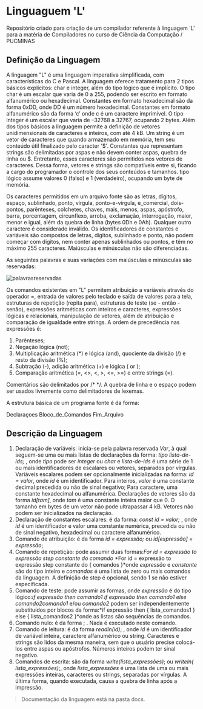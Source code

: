 # Linguaguem 'L'

Repositório criado para criação de um compilador referente à linguagem 'L' para a matéria de Compiladores no curso de Ciência da Computação / PUCMINAS

## **Definição da Linguagem**

A linguagem "L" é uma linguagem imperativa simplificada, com características do C e Pascal. A linguagem oferece tratamento para 2 tipos básicos explícitos: char e integer, além do tipo lógico que é implícito. O tipo char é um escalar que varia de 0 a 255, podendo ser escrito em formato alfanumérico ou hexadecimal. Constantes em formato hexadecimal são da forma 0xDD, onde DD é um número hexadecimal. Constantes em formato alfanumérico são da forma ‘c’ onde c é um caractere imprimível. O tipo integer é um escalar que varia de –32768 a 32767, ocupando 2 bytes. Além dos tipos básicos a linguagem permite a definição de vetores unidimensionais de caracteres e inteiros, com até 4 kB. Um string é um vetor de caracteres que quando armazenado em memória, tem seu conteúdo útil finalizado pelo caracter '$'. Constantes que representam strings são delimitadas por aspas e não devem conter aspas, quebra de linha ou $. Entretanto, esses caracteres são permitidos nos vetores de caracteres. Dessa forma, vetores e strings são compatíveis entre si, ficando a cargo do programador o controle dos seus conteúdos e tamanhos. tipo lógico assume valores 0 (falso) e 1 (verdadeiro), ocupando um byte de memória.

Os caracteres permitidos em um arquivo fonte são as letras, dígitos, espaço, sublinhado, ponto, vírgula, ponto-e-vírgula, e_comercial, dois-pontos, parênteses, colchetes, chaves, mais, menos, aspas, apóstrofo, barra, porcentagem, circunflexo, arroba, exclamação, interrogação, maior, menor e igual, além da quebra de linha (bytes 0Dh e 0Ah). Qualquer outro caractere é considerado inválido. Os identificadores de constantes e variáveis são compostos de letras, dígitos, sublinhado e ponto, não podem começar com dígitos, nem conter apenas sublinhados ou pontos, e têm no máximo 255 caracteres. Maiúsculas e minúsculas não são diferenciadas.

As seguintes palavras e suas variações com maiúsculas e minúsculas são reservadas:

![palavrasreservadas](https://github.com/vonmoraes/LC_Compilador/blob/master/docs/palavras_reservadas.png)

Os comandos existentes em "L" permitem atribuição a variáveis através do operador =, entrada de valores pelo teclado e saída de valores para a tela, estruturas de repetição (repita para), estruturas de teste (se - então - senão), expressões aritméticas com inteiros e caracteres, expressões lógicas e relacionais, manipulação de vetores, além de atribuição e comparação de igualdade entre strings. A ordem de precedência nas expressões é:

1. Parênteses;
2. Negação lógica (not);
3. Multiplicação aritmética (*) e lógica (and), quociente da divisão (/) e resto da divisão (%);
4. Subtração (-), adição aritmética (+) e lógica ( or );
5. Comparação aritmética (=, <>, <, >, <=, >=) e entre strings (=).

Comentários são delimitados por /* */. A quebra de linha e o espaço podem ser usados livremente como delimitadores de lexemas.

A estrutura básica de um programa fonte é da forma:

Declaraçoes Bloco_de_Comandos Fim_Arquivo

## **Descrição da Linguagem**

1. Declaração de variáveis: inicia-se pela palavra reservada *Var*, à qual seguem-se uma ou mais listas de declarações da forma: *tipo lista-de-ids;* , onde *tipo* pode ser *integer* ou *char* e *lista-de-ids* é uma série de 1 ou mais identificadores de escalares ou vetores, separados por vírgulas. Variáveis escalares podem ser opcionalmente inicializadas na forma: *id = valor*, onde *id* é um identificador. Para inteiros, *valor* é uma constante decimal precedida ou não de sinal negativo; Para caractere, uma constante hexadecimal ou alfanumérica. Declarações de vetores são da forma *id[tam]*, onde *tam* é uma constante inteira maior que 0. O tamanho em bytes de um vetor não pode ultrapassar 4 kB. Vetores não podem ser inicializados na declaração.
2. Declaração de constantes escalares: é da forma: *const id = valor;* , onde *id* é um identificador e valor uma constante numérica, precedida ou não de sinal negativo, hexadecimal ou caractere alfanumérico.
3. Comando de atribuição: é da forma *id = expressão;* ou *id[expressão] = expressão*;
4. Comando de repetição: pode assumir duas formas:*For id = expressão to expressão step constante do comando* *For id = expressão to expressão step constante do { comandos }*onde *expressão* e *constante* são do tipo inteiro e *comandos* é uma lista de zero ou mais comandos da linguagem. A definição de step é opcional, sendo 1 se não estiver especificada.
5. Comando de teste: pode assumir as formas, onde *expressão* é do tipo lógico:*if expressão then comando1* *if expressão then comando1 else comando2comando1* e/ou *comando2* podem ser independentemente substituídos por blocos da forma:*if expressão then { lista_comandos1 } else { lista_comandos2 }*onde as listas são sequências de comandos.
6. Comando nulo: é da forma ; . Nada é executado neste comando.
7. Comando de leitura: é da forma *readln(id)*; , onde *id* é um identificador de variável inteira, caractere alfanumérico ou string. Caracteres e strings são lidos da mesma maneira, sem que o usuário precise colocá-los entre aspas ou apóstrofos. Números inteiros podem ter sinal negativo.
8. Comandos de escrita: são da forma *write(lista_expressões)*; ou *writeln( lista_expressões)*;, onde *lista_expressões* é uma lista de uma ou mais expressões inteiras, caracteres ou strings, separadas por vírgulas. A última forma, quando executada, causa a quebra de linha após a impressão.

> Documentação da linguagem está na pasta docs.
